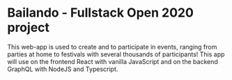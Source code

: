 # Bailando - Fullstack Open 2020 project

This web-app is used to create and to participate in events, ranging from parties at home to festivals with several thousands of participants! This app will use on the frontend React with vanilla JavaScript and on the backend GraphQL with NodeJS and Typescript.